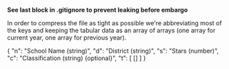 **See last block in .gitignore to prevent leaking before embargo**

In order to compress the file as tight as possible we're abbreviating most of the keys and keeping the tabular data as an array of arrays (one array for current year, one array for previous year).


{
    "n": "School Name (string)",
    "d": "District (string)",
    "s": "Stars (number)",
    "c": "Classification (string) {optional}",
    "t": [
        []
    ]
}